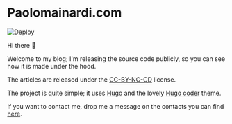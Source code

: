 # Paolomainardi.com

[![Deploy](https://github.com/paolomainardi/paolomainardi.com/actions/workflows/firebase-hosting-merge.yml/badge.svg)](https://github.com/paolomainardi/paolomainardi.com/actions/workflows/firebase-hosting-merge.yml)

Hi there 👋

Welcome to my blog; I'm releasing the source code publicly, so you can see how it is made under the hood.

The articles are released under the [CC-BY-NC-CD](https://creativecommons.org/licenses/by-nc-nd/4.0/) license.

The project is quite simple; it uses [Hugo](https://gohugo.it) and the lovely [
Hugo coder](https://github.com/luizdepra/hugo-coder) theme.

If you want to contact me, drop me a message on the contacts you can find [here](https://www.paolomainardi.com/about/).